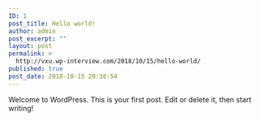```yaml
---
ID: 1
post_title: Hello world!
author: admin
post_excerpt: ""
layout: post
permalink: >
  http://vxu.wp-interview.com/2018/10/15/hello-world/
published: true
post_date: 2018-10-15 20:38:54
---
```

Welcome to WordPress. This is your first post. Edit or delete it, then start writing!